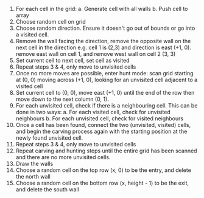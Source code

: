 1. For each cell in the grid:
   a. Generate cell with all walls
   b. Push cell to array
2. Choose random cell on grid
3. Choose random direction. Ensure it doesn't go out of bounds or go into a visited cell.
4. Remove the wall facing the direction, remove the opposite wall on the next cell in the direction
   e.g. cell 1 is (2,3) and direction is east (+1, 0). remove east wall on cell 1, and remove west wall on cell 2 (3, 3)
5. Set current cell to next cell, set cell as visited
6. Repeat steps 3 & 4, only move to unvisited cells
7. Once no more moves are possible, enter hunt mode: scan grid starting at (0, 0) moving across (+1, 0), looking for an unvisited cell adjacent to a visited cell
8. Set current cell to (0, 0), move east (+1, 0) until the end of the row then move down to the next column (0, 1).
9. For each unvisited cell, check if there is a neighbouring cell. This can be done in two ways:
   a. For each visited cell, check for unvisited neighbours
   b. For each unvisited cell, check for visited neighbours
10. Once a cell has been found, connect the two (unvisited, visited) cells, and begin the carving process again with the starting position at the newly found unvisited cell.
11. Repeat steps 3 & 4, only move to unvisited cells
12. Repeat carving and hunting steps until the entire grid has been scanned and there are no more unvisited cells.
13. Draw the walls
14. Choose a random cell on the top row (x, 0) to be the entry, and delete the north wall
15. Choose a random cell on the bottom row (x, height - 1) to be the exit, and delete the south wall
